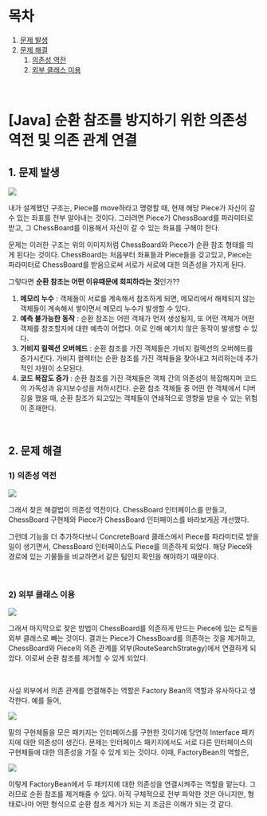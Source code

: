 # 목차

1. [문제 발생](#1-문제-발생) <br/>
2. [문제 해결](#2-문제-해결) <br/>
    1. [의존성 역전](#1-의존성-역전) <br/>
    2. [외부 클래스 이용](#2-외부-클래스-이용) <br/>

<br/>

# [Java] 순환 참조를 방지하기 위한 의존성 역전 및 의존 관계 연결

## 1. 문제 발생

<img src="https://tjdtls690.github.io/assets/img/blog/chess_001.PNG">

내가 설계했던 구조는, Piece를 move하라고 명령할 때, 현재 해당 Piece가 자신이 갈 수 있는 좌표를 전부 알아내는 것이다. 그러려면 Piece가 ChessBoard를 파라미터로 받고, 그 ChessBoard를 이용해서 자신이 갈 수 있는 좌표를 구해야 한다.

문제는 이러한 구조는 위의 이미지처럼 ChessBoard와 Piece가 순환 참조 형태를 띄게 된다는 것이다. ChessBoard는 처음부터 좌표들과 Piece들을 갖고있고, Piece는 파라미터로 ChessBoard를 받음으로써 서로가 서로에 대한 의존성을 가지게 된다.

그렇다면 **순환 참조는 어떤 이유때문에 회피하라는 것**인가??

1. **메모리 누수** : 객체들이 서로를 계속해서 참조하게 되면, 메모리에서 해제되지 않는 객체들이 계속해서 쌓이면서 메모리 누수가 발생할 수 있다.
2. **예측 불가능한 동작** : 순환 참조는 어떤 객체가 먼저 생성될지, 또 어떤 객체가 어떤 객체를 참조할지에 대한 예측이 어렵다. 이로 인해 예기치 않은 동작이 발생할 수 있다.
3. **가비지 컬렉션 오버헤드** : 순환 참조를 가진 객체들은 가비지 컬렉션의 오버헤드를 증가시킨다. 가비지 컬렉터는 순환 참조를 가진 객체들을 찾아내고 처리하는데 추가적인 자원이 소모된다.
4. **코드 복잡도 증가** : 순환 참조를 가진 객체들은 객체 간의 의존성이 복잡해지며 코드의 가독성과 유지보수성을 저하시킨다. 순환 참조 객체들 중 어떤 한 객체에서 디버깅을 했을 때, 순환 참조가 되고있는 객체들이 연쇄적으로 영향을 받을 수 있는 위험이 존재한다.

<br/>

## 2. 문제 해결

### 1) 의존성 역전

<img src="https://tjdtls690.github.io/assets/img/blog/chess_003.PNG">

그래서 찾은 해결법이 의존성 역전이다. ChessBoard 인터페이스를 만들고, ChessBoard 구현체와 Piece가 ChessBoard 인터페이스를 바라보게끔 개선했다. 

그런데 기능을 더 추가하다보니 ConcreteBoard 클래스에서 Piece를 파라미터로 받을 일이 생기면서, ChessBoard 인터페이스도 Piece를 의존하게 되었다. 해당 Piece와 경로에 있는 기물들을 비교하면서 같은 팀인지 확인을 해야하기 때문이다.

<br/>

### 2) 외부 클래스 이용

<img src="https://tjdtls690.github.io/assets/img/blog/chess_002.PNG">

그래서 마지막으로 찾은 방법이 ChessBoard를 의존하게 만드는 Piece에 있는 로직을 외부 클래스로 빼는 것이다. 결과는 Piece가 ChessBoard를 의존하는 것을 제거하고, ChessBoard와 Piece의 의존 관계를 외부(RouteSearchStrategy)에서 연결하게 되었다. 이로써 순환 참조를 제거할 수 있게 되었다.

<br/>

사실 외부에서 의존 관계를 연결해주는 역할은 Factory Bean의 역할과 유사하다고 생각한다. 예를 들어,

<img src="https://tjdtls690.github.io/assets/img/blog/chess_004.PNG">

밑의 구현체들을 모은 패키지는 인터페이스를 구현한 것이기에 당연히 Interface 패키지에 대한 의존성이 생긴다. 문제는 인터페이스 패키지에서도 서로 다른 인터페이스의 구현체들에 대한 의존성을 가질 수 있게 되는 것이다. 이때, FactoryBean의 역할은,

<img src="https://tjdtls690.github.io/assets/img/blog/chess_005.PNG">

이렇게 FactoryBean에서 두 패키지에 대한 의존성을 연결시켜주는 역할을 맡는다. 그러므로 순환 참조를 제거해줄 수 있다. 아직 구체적으로 전부 파악한 것은 아니지만, 형태로나마 어떤 형식으로 순환 참조 제거가 되는 지 조금은 이해가 되는 것 같다.
